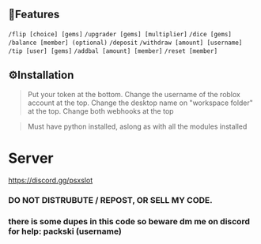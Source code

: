 ## 📝Features
`/flip [choice] [gems]`
`/upgrader [gems] [multiplier]`
`/dice [gems]`
`/balance [member] (optional)`
`/deposit`
`/withdraw [amount] [username]`
`/tip [user] [gems]`
`/addbal [amount] [member]`
`/reset [member]`

## ⚙️Installation
> Put your token at the bottom.
> Change the username of the roblox account at the top.
> Change the desktop name on "workspace folder" at the top.
> Change both webhooks at the top

> Must have python installed, aslong as with all the modules installed

# Server
https://discord.gg/psxslot

### DO NOT DISTRUBUTE / REPOST, OR SELL MY CODE.

### there is some dupes in this code so beware dm me on discord for help: packski (username)
